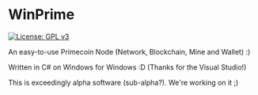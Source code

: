 # WinPrime

[![License: GPL v3](https://img.shields.io/badge/License-GPL%20v3-blue.svg)](https://www.gnu.org/licenses/gpl-3.0)

An easy-to-use Primecoin Node (Network, Blockchain, Mine and Wallet) :)

Written in C# on Windows for Windows :D (Thanks for the Visual Studio!)

This is exceedingly alpha software (sub-alpha?). We're working on it ;)
